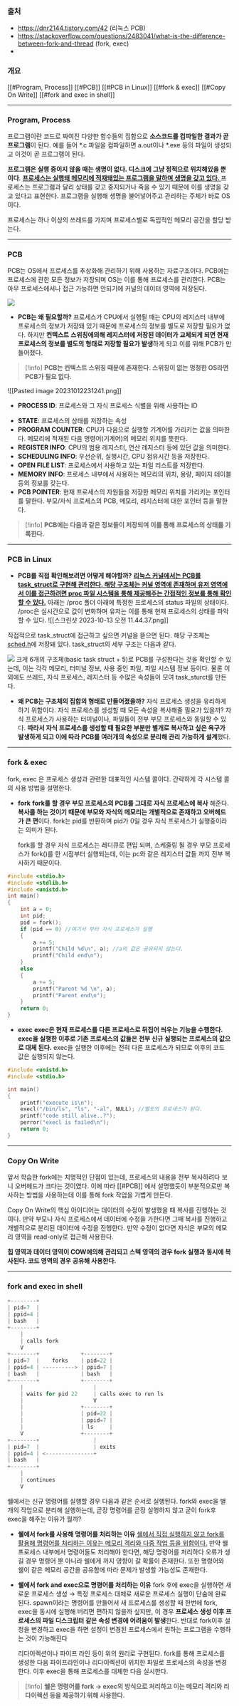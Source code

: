 ### 출처
* https://dnr2144.tistory.com/42 (리눅스 PCB)
* https://stackoverflow.com/questions/2483041/what-is-the-difference-between-fork-and-thread (fork, exec)
* 
### 개요
[[#Program, Process]]
[[#PCB]]
[[#PCB in Linux]]
[[#fork & exec]]
[[#Copy On Write]]
[[#fork and exec in shell]]
___
### Program, Process

프로그램이란 코드로 짜여진 다양한 함수들의 집합으로 **소스코드를 컴파일한 결과가 곧 프로그램**이 된다. 예를 들어 *.c 파일을 컴파일하면 a.out이나 *.exe 등의 파일이 생성되고 이것이 곧 프로그램이 된다.

**프로그램은 실행 중이지 않을 때는 생명이 없다. 디스크에 그냥 정적으로 위치해있을 뿐이다**. <u><b>프로세스는 실행돼 메모리에 적재돼있는 프로그램을 말하며 생명을 갖고 있다. </b></u>프로세스는 프로그램과 달리 상태를 갖고 중지되거나 죽을 수 있기 때문에 이를 생명을 갖고 있다고 표현한다. 프로그램을 실행해 생명을 불어넣어주고 관리하는 주체가 바로 OS이다.

프로세스는 하나 이상의 쓰레드를 가지며 프로세스별로 독립적인 메모리 공간을 할당 받는다. 
___
### PCB
<span class="red red-bg">PCB는 OS에서 프로세스를 추상화해 관리하기 위해 사용하는 자료구조이다. PCB에는 프로세스에 관한 모든 정보가 저장되며 OS는 이를 통해 프로세스를 관리한다.</span> PCB는 아무 프로세스에서나 접근 가능하면 안되기에 커널의 데이터 영역에 저장된다.

![](https://velog.velcdn.com/images/curiosity806/post/06d141f2-ff5a-4855-a064-b90f218bc0e2/image.png)
* <b><span class="green green-bg">PCB는 왜 필요할까?</span></b>
	프로세스가 CPU에서 실행될 때는 CPU의 레지스터 내부에 프로세스의 정보가 저장돼 있기 때문에 프로세스의 정보를 별도로 저장할 필요가 없다. 하지만 <b><span class="red-bg red">컨텍스트 스위칭에의해 레지스터에 저장된 데이터가 교체되게 되면 현재 프로세스의 정보를 별도의 형태로 저장할 필요가 발생</span></b>하게 되고 이를 위해 PCB가 만들어졌다.

> [!info]
> <b>PCB는 컨텍스트 스위칭 때문에 존재한다. 스위칭이 없는 멍청한 OS라면 PCB가 필요 없다.</b>

![[Pasted image 20231012231241.png]]

* **PROCESS ID**: 프로세스와 그 자식 프로세스 식별을 위해 사용하는 ID
- **STATE**: 프로세스의 상태를 저장하는 속성
- **PROGRAM COUNTER**: CPU가 다음으로 실행할 기계어를 가리키는 값을 의마한다. 메모리에 적재된 다음 명령어(기계어)의 메모리 위치를 뜻한다.
- **REGISTER INFO**: CPU의 범용 레지스터, 연산 레지스터 등에 있던 값을 의미한다. 
- **SCHEDULING INFO**: 우선순위, 실행시간, CPU 점유시간 등을 저장한다. 
- **OPEN FILE LIST**: 프로세스에서 사용하고 있는 파일 리스트를 저장한다.
- **MEMORY INFO**: 프로세스 내부에서 사용하는 메모리의 위치, 용량, 페이지 테이블 등의 정보를 갖는다.
- **PCB POINTER**: 현재 프로세스의 자원들을 저장한 메모리 위치를 가리키는 포인터를 말한다. 부모/자식 프로세스의 PCB, 메모리, 레지스터에 대한 포인터 등을 말한다.

> [!info]
> **PCB에는 다음과 같은 정보들이 저장되며 이를 통해 프로세스의 상태를 기록한다.**
>

___
### PCB in Linux
* **PCB를 직접 확인해보려면 어떻게 해야할까?**
	<u><b>리눅스 커널에서는 PCB를 task_struct로 구현해 관리한다. 해당 구조체는 커널 영역에 존재하며 유저 영역에서 이를 접근하려면 proc 파일 시스템을 통해 제공해주는 간접적인 정보를 통해 확인할 수 있다.</b></u> 아래는 /proc 폴더 아래에 특정한 프로세스의 status 파일의 상태이다. /proc은 실시간으로 값이 변화하며 유저는 이를 통해 현재 프로세스의 상태를 파악할 수 있다.
![[스크린샷 2023-10-13 오전 11.44.37.png]]

직접적으로 task_struct에 접근하고 싶으면 커널을 뜯으면 된다. 해당 구조체는 <a href="https://elixir.bootlin.com/linux/latest/source/include/linux/sched.h#L738">sched.h</a>에 저장돼 있다. task_struct의 세부 구조는 다음과 같다.

![](https://img1.daumcdn.net/thumb/R1280x0/?scode=mtistory2&fname=https%3A%2F%2Fblog.kakaocdn.net%2Fdn%2FUf3qn%2FbtqVdMS5sIN%2F1PKsZV0qVx2CxWgjCAV8h1%2Fimg.png)
크게 6개의 구조체(basic task struct + 5)로 PCB를 구성한다는 것을 확인할 수 있는데, 이는 각각 메모리, 터미널 정보, 사용 중인 파일, 파일 시스템 정보 등이다. 물론 이외에도 쓰레드, 자식 프로세스, 레지스터 등 수많은 속성들이 모여 task_sturct를 만든다.

* **왜 PCB는 구조체의 집합의 형태로 만들어졌을까?**
자식 프로세스 생성을 유리하게 하기 위함이다. 자식 프로세스를 생성할 때 모든 속성을 복사해줄 필요가 있을까? 자식 프로세스가 사용하는 터미널이나, 파일들이 전부 부모 프로세스와 동일할 수 있다.
**따라서 자식 프로세스를 생성할 때 필요한 부분만 별개로 복사하고 싶은 욕구가 발생하게 되고 이에 따라 PCB를 여러개의 속성으로 분리해 관리 가능하게 설계**했다. 
___
### fork & exec
fork, exec 은 프로세스 생성과 관련한 대표적인 시스템 콜이다. 간략하게 각 시스템 콜의 사용 방법을 설명한다.

* **fork**
	**fork를 할 경우 부모 프로세스의 PCB를 그대로 자식 프로세스에 복사** 해준다. **복사를 하는 것이기 때문에 부모와 자식의 메모리는 개별적으로 존재하고 오버헤드가 큰 편**이다. fork는 pid를 반환하며 pid가 0일 경우 자식 프로세스가 실행중이라는 의미가 된다.
	
	fork를 할 경우 자식 프로세스는 레디큐로 편입 되며, 스케줄링 될 경우 부모 프로세스가 fork()를 한 시점부터 실행되는데, 이는 pc와 같은 레지스터 값들 까지 전부 복사하기 때문이다.

```c
#include <stdio.h>
#include <stdlib.h>
#include <unistd.h>
int main()
{
    int a = 0;
    int pid;
    pid = fork();
    if (pid == 0) //여기서 부터 자식 프로세스가 실행 
    {
        a += 5;
        printf("Child %d\n", a); //a의 값은 공유되지 않는다.
        printf("Child end\n");
    }
    else
    {
        a += 5;
        printf("Parent %d \n", a);
        printf("Parent end\n");
    }
    return 0;
}
```

* **exec**
	**exec은 현재 프로세스를 다른 프로세스로 뒤집어 씌우는 기능을 수행한다. exec을 실행한 이후로 기존 프로세스의 값들은 전부 신규 실행되는 프로세스의 값으로 대체 된다.**
	exec을 실행한 이후에는 전혀 다른 프로세스가 되므로 이후의 코드 값은 실행되지 않는다.

```c
#include <unistd.h>
#include <stdio.h> 

int main()
{
    printf("execute is\n");
    execl("/bin/ls", "ls", "-al", NULL); //별도의 프로세스가 된다.
    printf("code still alive..?");
    perror("execl is failed\n");
    return 0;
}
```
___
### Copy On Write
앞서 학습한 fork에는 치명적인 단점이 있는데, 프로세스의 내용을 전부 복사하려다 보니 오버헤드가 크다는 것이였다. 이에 따라 [[#PCB]] 에서 설명했듯이 부분적으로만 복사하는 방법을 사용하는데 이를 통해 fork 작업을 가볍게 만든다. 

<span class="red red-bg">Copy On Write의 핵심 아이디어는 데이터의 수정이 발생했을 때 복사를 진행하는 것이다. 만약 부모나 자식 프로세스에서 데이터에 수정을 가한다면 그때 복사를 진행하고 개별적으로 분리된 데이터에 수정을 진행한다.</span> 만약 수정이 없다면 자식은 부모의 메모리 영역을 read-only로 접근해 사용한다.

**힙 영역과 데이터 영역이 COW에의해 관리되고 스텍 영역의 경우 fork 실행과 동시에 복사된다. 코드 영역의 경우 공유해 사용한다.**
___
### fork and exec in shell
```c
+--------+
| pid=7  |
| ppid=4 |
| bash   |
+--------+
    |
    | calls fork
    V
+--------+             +--------+
| pid=7  |    forks    | pid=22 |
| ppid=4 | ----------> | ppid=7 |
| bash   |             | bash   |
+--------+             +--------+
    |                      |
    | waits for pid 22     | calls exec to run ls
    |                      V
    |                  +--------+
    |                  | pid=22 |
    |                  | ppid=7 |
    |                  | ls     |
    V                  +--------+
+--------+                 |
| pid=7  |                 | exits
| ppid=4 | <---------------+
| bash   |
+--------+
    |
    | continues
    V
```
쉘에서는 신규 명령어를 실행할 경우 다음과 같은 순서로 실행된다. fork와 exec을 별개의 작업으로 분리해 실행하는데, 곧장 명령어를 곧장 실행하지 않고 굳이 fork후 exec을 해주는 이유가 뭘까?

* **쉘에서 fork를 사용해 명령어를 처리하는 이유**
	<u>쉘에서 직접 실행하지 않고 fork를 활용해 명령어를 처리하는 이유는 메모리 격리와 다중 작업 등을 위함이다.</u> 만약 쉘 프로세스 내부에서 명령어들도 처리해야 한다면, 해당 명령어를 처리하다 오류가 생길 경우 명령어 뿐 아니라 쉘에게 까지 영향이 갈 확률이 존재한다. 또한 명령어와 쉘이 같은 메모리 공간을 공유함에 따라 문제가 발생할 가능성도 존재한다.

* **쉘에서 fork and exec으로 명령어를 처리하는 이유**
	fork 후에 exec을 실행하면 새로운 프로세스 생성 → 특정 프로세스 대체로 새로운 프로세스 실행이 단숨에 완료된다. spawn이라는 명령어를 만들어서 새 프로세스를 생성할 때 한번에 fork, exec을 동시에 실행해 버리면 편하지 않을까 싶지만, 이 경우 **프로세스 생성 이후 프로세스의 파일 디스크립터 같은 속성 변경에 어려움이 발생**한다. <span class="red red-bg">반대로 fork이후 설정을 변경하고 exec을 하면 설정이 변경된 프로세스에서 원하는 프로그램을 수행하는 것이 가능해진다</span>
	
	<span class="red red-bg">리다이렉션이나 파이프 라인 등이 위의 원리로 구현된다. </span>fork를 통해 프로세스를 생성한 다음 파이프라인이나 리다이렉션이 위치한 파일로 프로세스의 속성을 변경한다. 이후 exec을 통해 프로세스를 대체한 다음 실시한다. 

> [!info]
> **쉘은 명령어를 fork -> exec의 방식으로 처리하고 이는 메모리 격리와 리다이렉션 등을 제공하기 위해 사용한다.**

